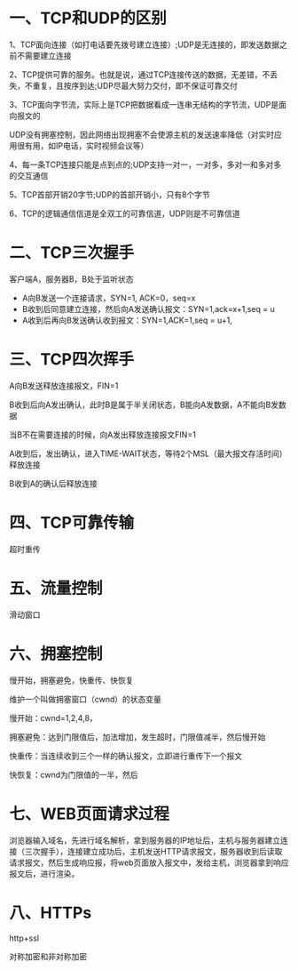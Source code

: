 # 一、TCP和UDP的区别

1、TCP面向连接（如打电话要先拨号建立连接）;UDP是无连接的，即发送数据之前不需要建立连接

2、TCP提供可靠的服务。也就是说，通过TCP连接传送的数据，无差错，不丢失，不重复，且按序到达;UDP尽最大努力交付，即不保证可靠交付

3、TCP面向字节流，实际上是TCP把数据看成一连串无结构的字节流，UDP是面向报文的

UDP没有拥塞控制，因此网络出现拥塞不会使源主机的发送速率降低（对实时应用很有用，如IP电话，实时视频会议等）

4、每一条TCP连接只能是点到点的;UDP支持一对一，一对多，多对一和多对多的交互通信

5、TCP首部开销20字节;UDP的首部开销小，只有8个字节

6、TCP的逻辑通信信道是全双工的可靠信道，UDP则是不可靠信道

#  二、TCP三次握手

客户端A，服务器B，B处于监听状态

- A向B发送一个连接请求，SYN=1, ACK=0，seq=x
- B收到后同意建立连接，然后向A发送确认报文：SYN=1,ack=x+1,seq = u
- A收到后再向B发送确认收到报文：SYN=1,ACK=1,seq = u+1,

# 三、TCP四次挥手

A向B发送释放连接报文，FIN=1

B收到后向A发出确认，此时B是属于半关闭状态，B能向A发数据，A不能向B发数据

当B不在需要连接的时候，向A发出释放连接报文FIN=1

A收到后，发出确认，进入TIME-WAIT状态，等待2个MSL（最大报文存活时间）释放连接

B收到A的确认后释放连接

# 四、TCP可靠传输

超时重传

# 五、流量控制

滑动窗口

# 六、拥塞控制

慢开始，拥塞避免，快重传、快恢复

维护一个叫做拥塞窗口（cwnd）的状态变量

慢开始：cwnd=1,2,4,8，

拥塞避免：达到门限值后，加法增加，发生超时，门限值减半，然后慢开始

快重传：当连续收到三个一样的确认报文，立即进行重传下一个报文

快恢复：cwnd为门限值的一半，然后

# 七、WEB页面请求过程

浏览器输入域名，先进行域名解析，拿到服务器的IP地址后，主机与服务器建立连接（三次握手），连接建立成功后，主机发送HTTP请求报文，服务器收到后读取请求报文，然后生成响应报，将web页面放入报文中，发给主机，浏览器拿到响应报文后，进行渲染。

# 八、HTTPs

http+ssl

对称加密和非对称加密